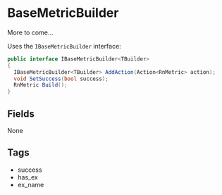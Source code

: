 # BaseMetricBuilder
More to come...

Uses the `IBaseMetricBuilder` interface:

```cs
public interface IBaseMetricBuilder<TBuilder>
{
  IBaseMetricBuilder<TBuilder> AddAction(Action<RnMetric> action);
  void SetSuccess(bool success);
  RnMetric Build();
}
```

## Fields

None

## Tags

- success
- has_ex
- ex_name
